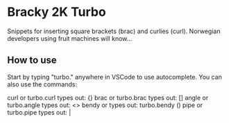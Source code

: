# Bracky 2K Turbo
Snippets for inserting square brackets (brac) and curlies (curl).
Norwegian developers using fruit machines will know...

## How to use
Start by typing "turbo." anywhere in VSCode to use autocomplete. You can also use the commands:

curl or turbo.curl types out: {}
brac or turbo.brac types out: []
angle or turbo.angle types out: <>
bendy or types out: turbo.bendy () 
pipe or turbo.pipe types out: |
